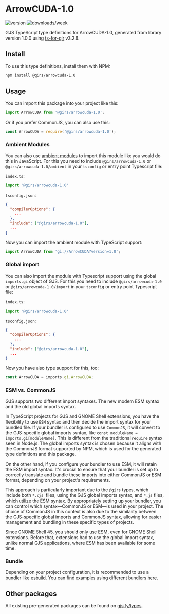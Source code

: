 
# ArrowCUDA-1.0

![version](https://img.shields.io/npm/v/@girs/arrowcuda-1.0)
![downloads/week](https://img.shields.io/npm/dw/@girs/arrowcuda-1.0)


GJS TypeScript type definitions for ArrowCUDA-1.0, generated from library version 1.0.0 using [ts-for-gir](https://github.com/gjsify/ts-for-gir) v3.2.6.


## Install

To use this type definitions, install them with NPM:
```bash
npm install @girs/arrowcuda-1.0
```

## Usage

You can import this package into your project like this:
```ts
import ArrowCUDA from '@girs/arrowcuda-1.0';
```

Or if you prefer CommonJS, you can also use this:
```ts
const ArrowCUDA = require('@girs/arrowcuda-1.0');
```

### Ambient Modules

You can also use [ambient modules](https://github.com/gjsify/ts-for-gir/tree/main/packages/cli#ambient-modules) to import this module like you would do this in JavaScript.
For this you need to include `@girs/arrowcuda-1.0` or `@girs/arrowcuda-1.0/ambient` in your `tsconfig` or entry point Typescript file:

`index.ts`:
```ts
import '@girs/arrowcuda-1.0'
```

`tsconfig.json`:
```json
{
  "compilerOptions": {
    ...
  },
  "include": ["@girs/arrowcuda-1.0"],
  ...
}
```

Now you can import the ambient module with TypeScript support: 

```ts
import ArrowCUDA from 'gi://ArrowCUDA?version=1.0';
```

### Global import

You can also import the module with Typescript support using the global `imports.gi` object of GJS.
For this you need to include `@girs/arrowcuda-1.0` or `@girs/arrowcuda-1.0/import` in your `tsconfig` or entry point Typescript file:

`index.ts`:
```ts
import '@girs/arrowcuda-1.0'
```

`tsconfig.json`:
```json
{
  "compilerOptions": {
    ...
  },
  "include": ["@girs/arrowcuda-1.0"],
  ...
}
```

Now you have also type support for this, too:

```ts
const ArrowCUDA = imports.gi.ArrowCUDA;
```


### ESM vs. CommonJS

GJS supports two different import syntaxes. The new modern ESM syntax and the old global imports syntax.

In TypeScript projects for GJS and GNOME Shell extensions, you have the flexibility to use `ESM` syntax and then decide the import syntax for your bundled file. If your bundler is configured to use `CommonJS`, it will convert to the GJS-specific global imports syntax, like `const moduleName = imports.gi[moduleName]`. This is different from the traditional `require` syntax seen in Node.js. The global imports syntax is chosen because it aligns with the CommonJS format supported by NPM, which is used for the generated type definitions and this package.

On the other hand, if you configure your bundler to use ESM, it will retain the ESM import syntax. It's crucial to ensure that your bundler is set up to correctly translate and bundle these imports into either CommonJS or ESM format, depending on your project's requirements.

This approach is particularly important due to the `@girs` types, which include both `*.cjs `files, using the GJS global imports syntax, and `*.js` files, which utilize the ESM syntax. By appropriately setting up your bundler, you can control which syntax—CommonJS or ESM—is used in your project. The choice of CommonJS in this context is also due to the similarity between the GJS-specific global imports and CommonJS syntax, allowing for easier management and bundling in these specific types of projects.

Since GNOME Shell 45, you should only use ESM, even for GNOME Shell extensions. Before that, extensions had to use the global import syntax, unlike normal GJS applications, where ESM has been available for some time.

### Bundle

Depending on your project configuration, it is recommended to use a bundler like [esbuild](https://esbuild.github.io/). You can find examples using different bundlers [here](https://github.com/gjsify/ts-for-gir/tree/main/examples).

## Other packages

All existing pre-generated packages can be found on [gjsify/types](https://github.com/gjsify/types).

